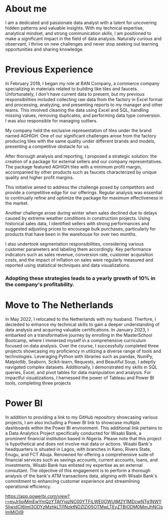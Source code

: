 # About me 

I am a dedicated and passionate data analyst with a talent for uncovering hidden patterns and valuable insights. With my technical expertise, analytical mindset, and strong communication skills, I am positioned to make a significant impact in the field of data analysis. Naturally curious and observant, I thrive on new challenges and never stop seeking out learning opportunities and sharing knowledge.


# Previous Experience 

In February 2018, I began my role at BAN Company, a commerce company specializing in materials related to building like tiles and faucets. Unfortunately, I don't have current data to present, but my previous responsibilities included collecting raw data from the factory in Excel format and processing, analyzing, and presenting reports to my manager and other teams. This involved cleaning the data using Excel and SQL, handling missing values, removing duplicates, and performing data type conversion. I was also responsible for managing outliers.

My company held the exclusive representation of tiles under the brand named AGHIGH. One of our significant challenges arose from the factory producing tiles with the same quality under different brands and models, presenting a competitive obstacle for us.

After thorough analysis and reporting, I proposed a strategic solution: the creation of a package for external sellers and our company representatives. The package featured AGHIGH tiles with a minimum profit margin, accompanied by other products such as faucets characterized by unique quality and higher profit margins.

This initiative aimed to address the challenge posed by competitors and provide a competitive edge for our offerings. Regular analysis was essential to continually refine and optimize the package for maximum effectiveness in the market.

Another challenge arose during winter when sales declined due to delays caused by extreme weather conditions in construction projects. Using historical sales data, I identified sellers with strong performances and suggested adjusting prices to encourage bulk purchases, particularly for products that have been in the warehouse for over two months.

I also undertook segmentation responsibilities, considering various customer parameters and labeling them accordingly. Key performance indicators such as sales revenue, conversion rate, customer acquisition costs, and the impact of inflation on sales were regularly measured and reported using statistical techniques and data visualizations.

### Adopting these strategies leads to a yearly growth of 10% in the company's profitability. 



# Move to The Netherlands 

In May 2022, I relocated to the Netherlands with my husband. Therfore, I decieded to enhance my technical skills to gain a deeper understanding of data analysis and acquiring valuable certifications. 
In January 2023, I embarked on a transformative journey by enrolling in the MasterSchool Bootcamp, where I immersed myself in a comprehensive curriculum focused on data analysis. Over the course, I successfully completed three projects showcasing my proficiency in utilizing a diverse range of tools and technologies. Leveraging Python with libraries such as pandas, NumPy, Matplotlib, Seaborn, Scikit-learn, Requests, and Beautiful Soup, I adeptly navigated complex datasets. Additionally, I demonstrated my skills in SQL queries, Excel, and pivot tables for data manipulation and analysis. For impactful visualizations, I harnessed the power of Tableau and Power BI tools, completing three projects


# Power BI

In addition to providing a link to my GitHub repository showcasing various projects, I am also including a Power BI link to showcase multiple dashboards within the Power BI environment. This additional link pertains to a Data Analytics Project specifically conducted for Wisabi Bank, a prominent financial institution based in Nigeria. Please note that this project is hypothetical and does not involve real data or actions. Wisabi Bank's headquarters is situated in Lagos, with branches in Kano, Rivers State, Enugu, and FCT Abuja. Renowned for offering a comprehensive suite of financial services such as savings accounts, current accounts, loans, and investments, Wisabi Bank has enlisted my expertise as an external consultant. The objective of this engagement is to perform a thorough analysis of the bank's ATM transactions data, aligning with Wisabi Bank's commitment to enhancing customer experience and streamlining operational efficiency.

https://app.powerbi.com/view?r=eyJrIjoiMmEwYmQzYTAtYjgzNC00YTFiLWE0OWUtM2Y1MDcwNTg1NWY5IiwidCI6ImI3ODYzMzhkLTI1NzktNDZlZi05OTMwLTEyZTBjODM0MmJhNCIsImMiOjl9
